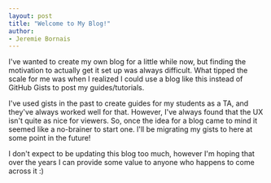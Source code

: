 ```yaml
---
layout: post
title: "Welcome to My Blog!"
author:
- Jeremie Bornais
---
```


I've wanted to create my own blog for a little while now, but finding the motivation to actually get it set up was always difficult. What tipped the scale for me was when I realized I could use a blog like this instead of GitHub Gists to post my guides/tutorials. 

I've used gists in the past to create guides for my students as a TA, and they've always worked well for that. However, I've always found that the UX isn't quite as nice for viewers. So, once the idea for a blog came to mind it seemed like a no-brainer to start one. I'll be migrating my gists to here at some point in the future!

I don't expect to be updating this blog too much, however I'm hoping that over the years I can provide some value to anyone who happens to come across it :)